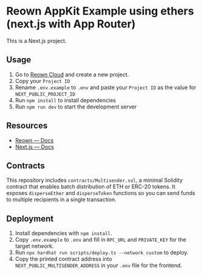 # Reown AppKit Example using ethers (next.js with App Router)

This is a Next.js project.

## Usage

1. Go to [Reown Cloud](https://cloud.reown.com) and create a new project.
2. Copy your `Project ID`
3. Rename `.env.example` to `.env` and paste your `Project ID` as the value for `NEXT_PUBLIC_PROJECT_ID`
4. Run `npm install` to install dependencies
5. Run `npm run dev` to start the development server

## Resources

- [Reown — Docs](https://docs.reown.com)
- [Next.js — Docs](https://nextjs.org/docs)

## Contracts

This repository includes `contracts/Multisender.sol`, a minimal Solidity contract that enables batch distribution of ETH or ERC-20 tokens. It exposes `disperseEther` and `disperseToken` functions so you can send funds to multiple recipients in a single transaction.

## Deployment

1. Install dependencies with `npm install`.
2. Copy `.env.example` to `.env` and fill in `RPC_URL` and `PRIVATE_KEY` for the target network.
3. Run `npx hardhat run scripts/deploy.ts --network custom` to deploy.
4. Copy the printed contract address into `NEXT_PUBLIC_MULTISENDER_ADDRESS` in your `.env` file for the frontend.
